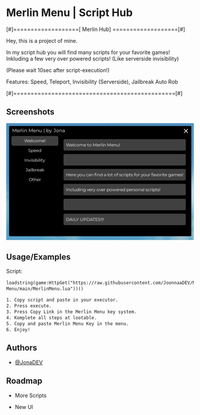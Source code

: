 
# Merlin Menu | Script Hub

[#]===================[ Merlin Hub] ===================[#]

Hey, this is a project of mine.

In my script hub you will find many
scripts for your favorite games!
Inkluding a few very over powered scripts! (Like serverside invisibility)

(Please wait 10sec after script-execution!)

Features:
Speed,
Teleport,
Invisibility (Serverside),
Jailbreak Auto Rob

[#]===============================================[#]


## Screenshots

![App Screenshot](https://raw.githubusercontent.com/JoonnaaDEV/Merlin-Menu/refs/heads/main/Screenshot%202025-04-10%20173622.png)


## Usage/Examples

Script:
```
loadstring(game:HttpGet("https://raw.githubusercontent.com/JoonnaaDEV/Merlin-Menu/main/MerlinMenu.lua"))()
```

```
1. Copy script and paste in your executor.
2. Press execute.
3. Press Copy Link in the Merlin Menu key system.
4. Komplete all steps at lootable.
5. Copy and paste Merlin Menu Key in the menu.
6. Enjoy!
```

## Authors

- [@JonaDEV](https://github.com/JoonnaaDEV)


## Roadmap

- More Scripts

- New UI

